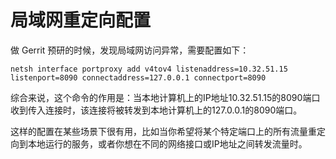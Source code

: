 # 局域网重定向配置


做 Gerrit 预研的时候，发现局域网访问异常，需要配置如下：

```
netsh interface portproxy add v4tov4 listenaddress=10.32.51.15 listenport=8090 connectaddress=127.0.0.1 connectport=8090
```

综合来说，这个命令的作用是：当本地计算机上的IP地址10.32.51.15的8090端口收到传入连接时，该连接将被转发到本地计算机上的127.0.0.1的8090端口。

这样的配置在某些场景下很有用，比如当你希望将某个特定端口上的所有流量重定向到本地运行的服务，或者你想在不同的网络接口或IP地址之间转发流量时。
